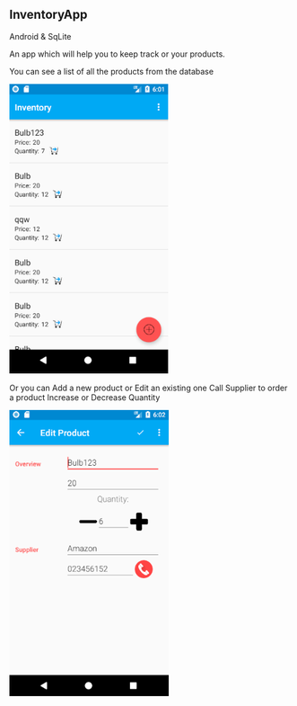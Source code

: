 ## InventoryApp
Android & SqLite

An app which will help you to keep track or your products. 

You can see a list of all the products from the database

![alt_text](https://github.com/AlexandraDamaschin/InventoryApp/blob/master/Main.PNG)

Or you can Add a new product or Edit an existing one
Call Supplier to order a product
Increase or Decrease Quantity

![alt_text](https://github.com/AlexandraDamaschin/InventoryApp/blob/master/EditAdd.PNG)
